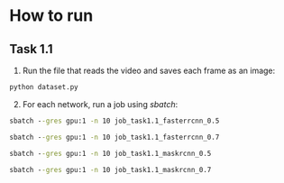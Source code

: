 # How to run

## Task 1.1

1. Run the file that reads the video and saves each frame as an image:

```cmd
python dataset.py
```

2. For each network, run a job using *sbatch*:

```cmd
sbatch --gres gpu:1 -n 10 job_task1.1_fasterrcnn_0.5

sbatch --gres gpu:1 -n 10 job_task1.1_fasterrcnn_0.7

sbatch --gres gpu:1 -n 10 job_task1.1_maskrcnn_0.5

sbatch --gres gpu:1 -n 10 job_task1.1_maskrcnn_0.7
```
